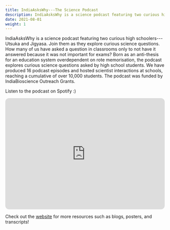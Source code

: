 ```yaml
---
title: IndiaAsksWhy---The Science Podcast
description: IndiaAsksWhy is a science podcast featuring two curious high schoolers---Utsuka and Jigyasa. Join them as they explore curious science questions.
date: 2021-08-01
weight: 1
---
```

IndiaAsksWhy is a science podcast featuring two curious high schoolers---Utsuka and Jigyasa. Join them as they explore curious science questions. How many of us have asked a question in classrooms only to not have it answered because it was not important for exams? Born as an anti-thesis for an education system overdependent on rote memorisation, the podcast explores curious science questions asked by high school students. We have produced 16 podcast episodes and hosted scientist interactions at schools, reaching a cumulative of over 10,000 students. The podcast was funded by IndiaBioscience Outreach Grants.

Listen to the podcast on Spotify :)


<iframe style="border-radius:12px" src="https://open.spotify.com/embed/show/0cMUuuSNUoByOb0Z9VJotr?utm_source=generator" width="100%" height="352" frameBorder="0" allowfullscreen="" allow="autoplay; clipboard-write; encrypted-media; fullscreen; picture-in-picture" loading="lazy"></iframe>

Check out the [website](https://indiaaskswhy.netlify.app/) for more resources such as blogs, posters, and transcripts!